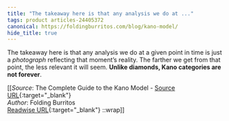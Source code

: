 ```yaml
---
title: "The takeaway here is that any analysis we do at ..."
tags: product articles-24405372
canonical: https://foldingburritos.com/blog/kano-model/
hide_title: true
---
```


The takeaway here is that any analysis we do at a given point in time is just a *photograph* reflecting that moment’s reality. The farther we get from that point, the less relevant it will seem. **Unlike diamonds, Kano categories are not forever**.


[[_Source_: The Complete Guide to the Kano Model - [Source URL](https://foldingburritos.com/blog/kano-model/){:target="_blank"}<br>
_Author_: Folding Burritos<br>
[Readwise URL](https://readwise.io/open/476332262){:target="_blank"}
::wrap]]